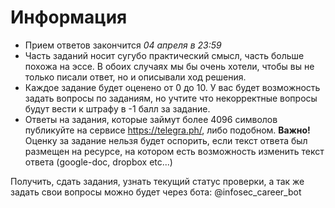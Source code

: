 # Информация 
- Прием ответов закончится *04 апреля в 23:59*
- Часть заданий носит сугубо практический смысл, часть больше похожа на
  эссе. В обоих случаях мы бы очень хотели, чтобы вы не только писали
  ответ, но и описывали ход решения.
- Каждое задание будет оценено от 0 до 10. У вас будет
  возможность задать вопросы по заданиям, но учтите что некорректные
  вопросы будут вести к штрафу в -1 балл за задание.
- Ответы на задания, которые займут более 4096 символов публикуйте на сервисе  https://telegra.ph/, либо подобном. 
**Важно!**
Оценку за задание нельзя будет оспорить, если текст ответа был размещен на ресурсе, на котором есть возможность изменить текст ответа (google-doc, dropbox etc...)
   
Получить, сдать задания, узнать текущий статус проверки, а так же задать свои вопросы можно будет через бота: @infosec_career_bot
